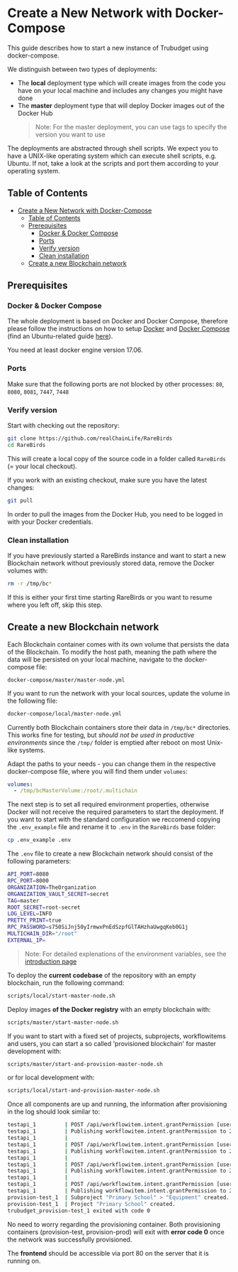 # Create a New Network with Docker-Compose

This guide describes how to start a new instance of Trubudget using docker-compose.

We distinguish between two types of deployments:

- The **local** deployment type which will create images from the code you have on your local machine and includes any changes you might have done
- The **master** deployment type that will deploy Docker images out of the Docker Hub
  > Note: For the master deployment, you can use tags to specify the version you want to use

The deployments are abstracted through shell scripts. We expect you to have a UNIX-like operating system which can execute shell scripts, e.g. Ubuntu. If not, take a look at the scripts and port them according to your operating system.

## Table of Contents

- [Create a New Network with Docker-Compose](#create-a-new-network-with-docker-compose)
  - [Table of Contents](#table-of-contents)
  - [Prerequisites](#prerequisites)
    - [Docker & Docker Compose](#docker--docker-compose)
    - [Ports](#ports)
    - [Verify version](#verify-version)
    - [Clean installation](#clean-installation)
  - [Create a new Blockchain network](#create-a-new-blockchain-network)

## Prerequisites

### Docker & Docker Compose

The whole deployment is based on Docker and Docker Compose, therefore please follow the instructions on how to setup [Docker](https://docs.docker.com/engine/installation/) and [Docker Compose](https://docs.docker.com/compose/install/#install-compose) (find an Ubuntu-related guide [here](https://www.digitalocean.com/community/tutorials/how-to-install-and-use-docker-on-ubuntu-16-04)).

You need at least docker engine version 17.06.

### Ports

Make sure that the following ports are not blocked by other processes: `80`, `8080`, `8081`, `7447`, `7448`

### Verify version

Start with checking out the repository:

```bash
git clone https://github.com/realChainLife/RareBirds
cd RareBirds
```

This will create a local copy of the source code in a folder called `RareBirds` (= your local checkout).

If you work with an existing checkout, make sure you have the latest changes:

```bash
git pull
```

In order to pull the images from the Docker Hub, you need to be logged in with your Docker credentials.

### Clean installation

If you have previously started a RareBirds instance and want to start a new Blockchain network without previously stored data, remove the Docker volumes with:

```bash
rm -r /tmp/bc*
```

If this is either your first time starting RareBirds or you want to resume where you left off, skip this step.

## Create a new Blockchain network

Each Blockchain container comes with its own volume that persists the data of the Blockchain.
To modify the host path, meaning the path where the data will be persisted on your local machine, navigate to the docker-compose file:

```
docker-compose/master/master-node.yml
```

If you want to run the network with your local sources, update the volume in the following file:

```bash
docker-compose/local/master-node.yml
```

Currently both Blockchain containers store their data in `/tmp/bc*` directories. This works fine for testing, but _should not be used in productive environments_ since the `/tmp/` folder is emptied after reboot on most Unix-like systems.

Adapt the paths to your needs - you can change them in the respective docker-compose file, where you will find them under `volumes`:

```yaml
volumes:
  - /tmp/bcMasterVolume:/root/.multichain
```

The next step is to set all required environment properties, otherwise Docker will not receive the required parameters to start the deployment.
If you want to start with the standard configuration we reccomend copying the `.env_example` file and rename it to `.env` in the `RareBirds` base folder:

```bash
cp .env_example .env
```

The `.env` file to create a new Blockchain network should consist of the following parameters:

```bash
API_PORT=8080
RPC_PORT=8000
ORGANIZATION=TheOrganization
ORGANIZATION_VAULT_SECRET=secret
TAG=master
ROOT_SECRET=root-secret
LOG_LEVEL=INFO
PRETTY_PRINT=true
RPC_PASSWORD=s750SiJnj50yIrmwxPnEdSzpfGlTAHzhaUwgqKeb0G1j
MULTICHAIN_DIR="/root"
EXTERNAL_IP=
```

> Note: For detailed explenations of the environment variables, see the [introduction page](../Introduction.md)

To deploy the **current codebase** of the repository with an empty blockchain, run the following command:

```bash
scripts/local/start-master-node.sh
```

Deploy images **of the Docker registry** with an empty blockchain with:

```bash
scripts/master/start-master-node.sh
```

If you want to start with a fixed set of projects, subprojects, workflowitems and users, you can start a so called 'provisioned blockchain' for master development with:

```bash
scripts/master/start-and-provision-master-node.sh
```

or for local development with:

```bash
scripts/local/start-and-provision-master-node.sh
```

Once all components are up and running, the information after provisioning in the log should look similar to:

```bash
testapi_1         | POST /api/workflowitem.intent.grantPermission [user=mstein body={"apiVersion":"1.0","data":{"projectId":"2ac3cfed87f243c7ef05f8d3aff3e656","subprojectId":"b829cb0de28d621435ed5e66fe16255f","workflowitemId":"1d734c6c12f1d5e2cd112856ea39ae1e","intent":"workflowitem.update","identity":"rfinance"}}]
testapi_1         | Publishing workflowitem.intent.grantPermission to 2ac3cfed87f243c7ef05f8d3aff3e656/["b829cb0de28d621435ed5e66fe16255f_workflows","1d734c6c12f1d5e2cd112856ea39ae1e"]
testapi_1         |
testapi_1         | POST /api/workflowitem.intent.grantPermission [user=mstein body={"apiVersion":"1.0","data":{"projectId":"2ac3cfed87f243c7ef05f8d3aff3e656","subprojectId":"b829cb0de28d621435ed5e66fe16255f","workflowitemId":"1d734c6c12f1d5e2cd112856ea39ae1e","intent":"workflowitem.intent.listPermissions","identity":"atutelle"}}]
testapi_1         | Publishing workflowitem.intent.grantPermission to 2ac3cfed87f243c7ef05f8d3aff3e656/["b829cb0de28d621435ed5e66fe16255f_workflows","1d734c6c12f1d5e2cd112856ea39ae1e"]
testapi_1         |
testapi_1         | POST /api/workflowitem.intent.grantPermission [user=mstein body={"apiVersion":"1.0","data":{"projectId":"2ac3cfed87f243c7ef05f8d3aff3e656","subprojectId":"b829cb0de28d621435ed5e66fe16255f","workflowitemId":"1d734c6c12f1d5e2cd112856ea39ae1e","intent":"workflowitem.intent.grantPermission","identity":"atutelle"}}]
testapi_1         | Publishing workflowitem.intent.grantPermission to 2ac3cfed87f243c7ef05f8d3aff3e656/["b829cb0de28d621435ed5e66fe16255f_workflows","1d734c6c12f1d5e2cd112856ea39ae1e"]
testapi_1         |
testapi_1         | POST /api/workflowitem.intent.grantPermission [user=mstein body={"apiVersion":"1.0","data":{"projectId":"2ac3cfed87f243c7ef05f8d3aff3e656","subprojectId":"b829cb0de28d621435ed5e66fe16255f","workflowitemId":"1d734c6c12f1d5e2cd112856ea39ae1e","intent":"workflowitem.intent.revokePermission","identity":"atutelle"}}]
testapi_1         | Publishing workflowitem.intent.grantPermission to 2ac3cfed87f243c7ef05f8d3aff3e656/["b829cb0de28d621435ed5e66fe16255f_workflows","1d734c6c12f1d5e2cd112856ea39ae1e"]
provision-test_1  | Subproject "Primary School" > "Equipment" created.
provision-test_1  | Project "Primary School" created.
trubudget_provision-test_1 exited with code 0
```

No need to worry regarding the provisioning container. Both provisioning containers (provision-test, provision-prod) will exit with **error code 0** once the network was successfully provisioned.

The **frontend** should be accessible via port 80 on the server that it is running on.
